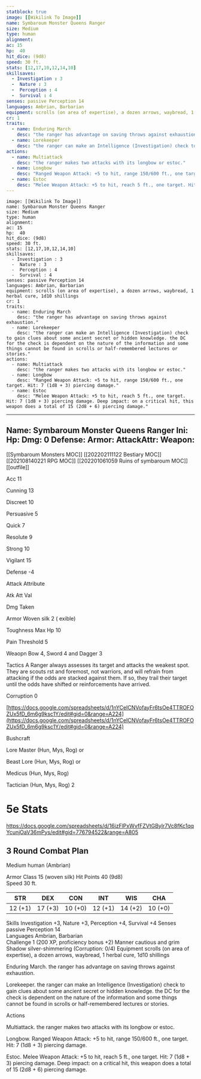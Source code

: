 ```yaml
---
statblock: true
image: [[Wikilink To Image]]
name: Symbaroum Monster Queens Ranger
size: Medium
type: human
alignment:
ac: 15
hp:  40
hit_dice: (9d8)
speed: 30 ft.
stats: [12,17,10,12,14,10]
skillsaves:
  - Investigation : 3
  -  Nature : 3
  -  Perception : 4
  -  Survival : 4
senses: passive Perception 14
languages: Ambrian, Barbarian
equipment: scrolls (on area of expertise), a dozen arrows, waybread, 1 herbal cure, 1d10 shillings
cr: 1
traits:
  - name: Enduring March
    desc: "the ranger has advantage on saving throws against exhaustion."
  - name: Lorekeeper
    desc: "the ranger can make an Intelligence (Investigation) check to gain clues about some ancient secret or hidden knowledge. the DC   for the check is dependent on the nature of the information and some things cannot be found in scrolls or half-remembered lectures or stories."
actions:
  - name: Multiattack
    desc: "the ranger makes two attacks with its longbow or estoc."
  - name: Longbow
    desc: "Ranged Weapon Attack: +5 to hit, range 150/600 ft., one target. Hit: 7 (1d8 + 3) piercing damage."
  - name: Estoc
    desc: "Melee Weapon Attack: +5 to hit, reach 5 ft., one target. Hit: 7 (1d8 + 3) piercing damage. Deep impact: on a critical hit, this weapon does a total of 15 (2d8 + 6) piercing damage."
---
```

```statblock
image: [[Wikilink To Image]]
name: Symbaroum Monster Queens Ranger
size: Medium
type: human
alignment:
ac: 15
hp:  40
hit_dice: (9d8)
speed: 30 ft.
stats: [12,17,10,12,14,10]
skillsaves:
  - Investigation : 3
  -  Nature : 3
  -  Perception : 4
  -  Survival : 4
senses: passive Perception 14
languages: Ambrian, Barbarian
equipment: scrolls (on area of expertise), a dozen arrows, waybread, 1 herbal cure, 1d10 shillings
cr: 1
traits:
  - name: Enduring March
    desc: "the ranger has advantage on saving throws against exhaustion."
  - name: Lorekeeper
    desc: "the ranger can make an Intelligence (Investigation) check to gain clues about some ancient secret or hidden knowledge. the DC   for the check is dependent on the nature of the information and some things cannot be found in scrolls or half-remembered lectures or stories."
actions:
  - name: Multiattack
    desc: "the ranger makes two attacks with its longbow or estoc."
  - name: Longbow
    desc: "Ranged Weapon Attack: +5 to hit, range 150/600 ft., one target. Hit: 7 (1d8 + 3) piercing damage."
  - name: Estoc
    desc: "Melee Weapon Attack: +5 to hit, reach 5 ft., one target. Hit: 7 (1d8 + 3) piercing damage. Deep impact: on a critical hit, this weapon does a total of 15 (2d8 + 6) piercing damage."
```
---
Name: Symbaroum Monster Queens Ranger
Ini: 
Hp: 
Dmg: 0
Defense: 
Armor: 
AttackAttr: 
Weapon: 
---
[[Symbaroum Monsters MOC]]
[[202202111122 Bestiary MOC]]
[[202108140221 RPG MOC]]
[[202201061059 Ruins of symbaroum MOC]]
[[outfile]]

Acc 11

Cunning 13

Discreet 10

Persuasive 5

Quick 7

Resolute 9

Strong 10

Vigilant 15

Defense -4

Attack Attribute

Atk Att Val

Dmg Taken

Armor Woven silk 2 ( exible)

Toughness Max Hp 10

Pain Threshold 5

Weaopn Bow 4, Sword 4 and Dagger 3

Tactics A Ranger always assesses its target and attacks the weakest spot. They are scouts rst and foremost, not warriors, and will refrain from attacking if the odds are stacked against them. If so, they trail their target until the odds have shifted or reinforcements have arrived.

Corruption 0

[https://docs.google.com/spreadsheets/d/1nYCeICNVofayFr6tsOe4TTROFOZUx5fD_6m6g9ksc1Y/edit#gid=0&range=A224](https://docs.google.com/spreadsheets/d/1nYCeICNVofayFr6tsOe4TTROFOZUx5fD_6m6g9ksc1Y/edit#gid=0&range=A224)

Bushcraft

Lore Master (Hun, Mys, Rog) or

Beast Lore (Hun, Mys, Rog) or

Medicus (Hun, Mys, Rog)

Tactician (Hun, Mys, Rog) 2

# 5e Stats 
https://docs.google.com/spreadsheets/d/16jzFlPxWvfFZVtGBylr7Vc8fKc1qqYcunjOaV36mPys/edit#gid=776794522&range=A805
## 3 Round Combat Plan

Medium human (Ambrian)

Armor Class 15 (woven silk) 
Hit Points 40 (9d8)  
Speed 30 ft.

| STR     | DEX     | CON     | INT     | WIS     | CHA     |
| ------- | ------- | ------- | ------- | ------- | ------- |
| 12 (+1) | 17 (+3) | 10 (+0) | 12 (+1) | 14 (+2) | 10 (+0) |

Skills Investigation +3, Nature +3, Perception +4, Survival +4
Senses passive Perception 14  
Languages Ambrian, Barbarian  
Challenge 1 (200 XP, proficiency bonus +2) 
Manner cautious and grim  
Shadow silver-shimmering (Corruption: 0/4) 
Equipment scrolls (on area of expertise), a dozen arrows, waybread, 1 herbal cure, 1d10 shillings

Enduring March. the ranger has advantage on saving throws against exhaustion.

Lorekeeper. the ranger can make an Intelligence (Investigation) check to gain clues about some ancient secret or hidden knowledge. the DC   for the check is dependent on the nature of the information and some things cannot be found in scrolls or half-remembered lectures or stories.

Actions

Multiattack. the ranger makes two attacks with its longbow or estoc.

Longbow. Ranged Weapon Attack: +5 to hit, range 150/600 ft., one target. Hit: 7 (1d8 + 3) piercing damage.

Estoc. Melee Weapon Attack: +5 to hit, reach 5 ft., one target. Hit: 7 (1d8 + 3) piercing damage. Deep impact: on a critical hit, this weapon does a total of 15 (2d8 + 6) piercing damage.

